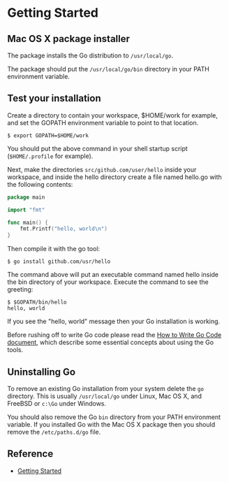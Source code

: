 # Getting Started

## Mac OS X package installer

The package installs the Go distribution to `/usr/local/go`.

The package should put the `/usr/local/go/bin` directory in your PATH environment variable.

## Test your installation

Create a directory to contain your workspace, $HOME/work for example, and set the GOPATH environment variable to point to that location.

```
$ export GOPATH=$HOME/work
```

You should put the above command in your shell startup script (`$HOME/.profile` for example).

Next, make the directories `src/github.com/user/hello` inside your workspace, and inside the hello directory create a file named hello.go with the following contents:

```go
package main

import "fmt"

func main() {
    fmt.Printf("hello, world\n")
}
```

Then compile it with the go tool:

```
$ go install github.com/usr/hello
```

The command above will put an executable command named hello inside the bin directory of your workspace. Execute the command to see the greeting:

```
$ $GOPATH/bin/hello
hello, world
```

If you see the "hello, world" message then your Go installation is working.

Before rushing off to write Go code please read the [How to Write Go Code document](how-to-write-go-code.md), which describe some essential concepts about using the Go tools.

## Uninstalling Go

To remove an existing Go installation from your system delete the `go` directory. This is usually `/usr/local/go` under Linux, Mac OS X, and FreeBSD or `c:\Go` under Windows.

You should also remove the Go `bin` directory from your PATH environment variable. If you installed Go with the Mac OS X package then you should remove the `/etc/paths.d/go` file.

## Reference
- [Getting Started](https://golang.org/doc/install?download=go1.7.5.darwin-amd64.pkg)
